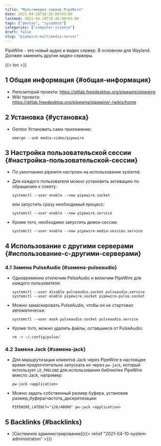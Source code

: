 ```yaml
---
title: "Мультимедиа сервер PipeWire"
date: 2021-04-28T16:28:00+03:00
lastmod: 2021-04-28T18:46:00+03:00
tags: ["gentoo", "sysadmin"]
categories: ["computer-science"]
draft: false
slug: "pipewire-multimedia-server"
---
```


PipeWire - это новый аудио и видео сервер. В основном для Wayland. Должен заменить другие видео-серверы.

<!--more-->

{{< toc >}}


## <span class="section-num">1</span> Общая информация {#общая-информация}

-   Репозиторий проекта: <https://gitlab.freedesktop.org/pipewire/pipewire>
-   Wiki проекта: <https://gitlab.freedesktop.org/pipewire/pipewire/-/wikis/home>


## <span class="section-num">2</span> Установка {#установка}

-   Gentoo
    Установить само приложение:

    ```shell
    emerge --ask media-video/pipewire
    ```


## <span class="section-num">3</span> Настройка пользовательской сессии {#настройка-пользовательской-сессии}

-   По умолчанию pipewire настроен на использование systemd.
-   Для каждого пользователя можно установить активацию по обращению к сокету:

    ```shell
    systemctl --user enable --now pipewire.socket
    ```

    или запустить сразу необходимый процесс:

    ```shell
    systemctl --user enable --now pipewire.service
    ```
-   Кроме того, необходимо запустить демон сессии:

    ```shell
    systemctl --user enable --now pipewire-media-session.service
    ```


## <span class="section-num">4</span> Использование с другими серверами {#использование-с-другими-серверами}


### <span class="section-num">4.1</span> Замена PulseAudio {#замена-pulseaudio}

-   Одновременно отключим PelseAudio и включим PipeWire для каждого пользователя:

    ```shell
    systemctl --user disable pulseaudio.socket pulseaudio.service
    systemctl --user enable pipewire.socket pipewire-pulse.socket
    ```
-   Можно замаскировать PulseAudio, чтобы он не стартовал автоматически:

    ```shell
    systemctl --user mask pulseaudio.socket pulseaudio.service
    ```
-   Кроме того, можно удалить файлы, оставшиеся от PulseAudio:

    ```shell
    rm -r ~/.config/pulse/
    ```


### <span class="section-num">4.2</span> Замена Jack {#замена-jack}

-   Для маршрутизации клиентов Jack через PipeWire в настоящее время
    предпочтительно запускать их через `pw-jack`, который использует
    `LD_PRELOAD` для использования библиотек PipeWire вместо Jack, например:

    ```shell
    pw-jack <application>
    ```
-   Можно задать собственный размер буфера, установив размер\_буфера/частота\_дискретизации:

    ```shell
    PIPEWIRE_LATENCY="128/48000" pw-jack <application>
    ```


## <span class="section-num">5</span> Backlinks {#backlinks}

-   [Системное администрирование]({{< relref "2021-04-10-system-administration" >}})
